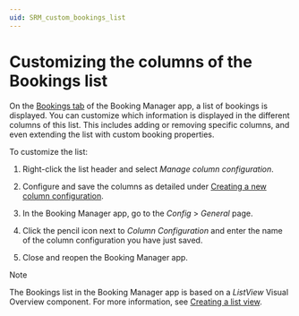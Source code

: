 ```yaml
---
uid: SRM_custom_bookings_list
---
```


# Customizing the columns of the Bookings list

<!-- RN 24032 -->

On the [Bookings tab](xref:Booking_Manager_Bookings_tab) of the Booking Manager app, a list of bookings is displayed. You can customize which information is displayed in the different columns of this list. This includes adding or removing specific columns, and even extending the list with custom booking properties.

To customize the list:

1. Right-click the list header and select *Manage column configuration*.

1. Configure and save the columns as detailed under [Creating a new column configuration](xref:Creating_a_list_view#creating-a-new-column-configuration).

1. In the Booking Manager app, go to the *Config* > *General* page.

1. Click the pencil icon next to *Column Configuration* and enter the name of the column configuration you have just saved.

1. Close and reopen the Booking Manager app.

> [!NOTE]
> The Bookings list in the Booking Manager app is based on a *ListView* Visual Overview component. For more information, see [Creating a list view](xref:Creating_a_list_view).
